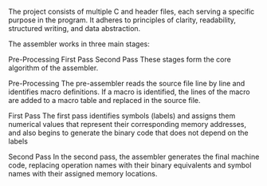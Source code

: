 The project consists of multiple C and header files, each serving a specific purpose in the program. It adheres to principles of clarity, readability, structured writing, and data abstraction.

The assembler works in three main stages:

Pre-Processing
First Pass
Second Pass
These stages form the core algorithm of the assembler.

Pre-Processing
The pre-assembler reads the source file line by line and identifies macro definitions. If a macro is identified, the lines of the macro are added to a macro table and replaced in the source file.

First Pass
The first pass identifies symbols (labels) and assigns them numerical values ​​that represent their corresponding memory addresses, and also begins to generate the binary code that does not depend on the labels

Second Pass
In the second pass, the assembler generates the final machine code, replacing operation names with their binary equivalents and symbol names with their assigned memory locations.
